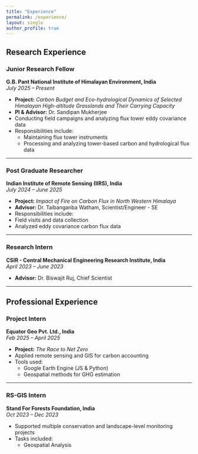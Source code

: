 ```yaml
---
title: "Experience"
permalink: /experience/
layout: single
author_profile: true
---
```


## Research Experience

### Junior Research Fellow  
**G.B. Pant National Institute of Himalayan Environment, India**  
*July 2025 – Present*  
- **Project:** *Carbon Budget and Eco-hydrological Dynamics of Selected Himalayan High-altitude Grasslands and Their Carrying Capacity*  
- **PI & Advisor:** Dr. Sandipan Mukherjee  
- Conducting field campaigns and analyzing flux tower eddy covariance data  
- Responsibilities include:
  - Maintaining flux tower instruments  
  - Processing and analyzing tower-based carbon and hydrological flux data  

---

### Post Graduate Researcher  
**Indian Institute of Remote Sensing (IIRS), India**  
*July 2024 – June 2025*
- **Project:** *Impact of Fire on Carbon Flux in North Western Himalaya*  
- **Advisor:** Dr. Taibanganba Watham, Scientist/Engineer - SE
- Responsibilities include:
- Field visits and data collection 
- Analyzed eddy covariance carbon flux data

---

### Research Intern  
**CSIR - Central Mechanical Engineering Research Institute, India**  
*April 2023 – June 2023*
- **Advisor:** Dr. Biswajit Ruj, Chief Scientist

---

## Professional Experience

### Project Intern  
**Equator Geo Pvt. Ltd., India**  
*Feb 2025 – April 2025*  
- **Project:** *The Race to Net Zero*  
- Applied remote sensing and GIS for carbon accounting  
- Tools used:
  - Google Earth Engine (JS & Python)  
  - Geospatial methods for GHG estimation

---

### RS-GIS Intern  
**Stand For Forests Foundation, India**  
*Oct 2023 – Dec 2023*  
- Supported multiple conservation and landscape-level monitoring projects  
- Tasks included:
  - Geospatial Analysis  
